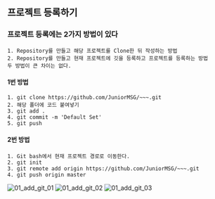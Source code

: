## 프로젝트 등록하기
### 프로젝트 등록에는 2가지 방법이 있다
    1. Repository를 만들고 해당 프로젝트를 Clone한 뒤 작성하는 방법
    2. Repository를 만들고 현재 프로젝트에 깃을 등록하고 프로젝트를 등록하는 방법 
    두 방법이 큰 차이는 없다. 

#### 1번 방법
    1. git clone https://github.com/JuniorMSG/~~~.git 
    2. 해당 폴더에 코드 붙여넣기
    3. git add .
    4. git commit -m 'Default Set'
    5. git push

#### 2번 방법
    1. Git bash에서 현재 프로젝트 경로로 이동한다.
    2. git init
    3. git remote add origin https://github.com/JuniorMSG/~~~.git
    4. git push origin master


![01_add_git_01](https://github.com/user-attachments/assets/2264f452-769d-41f4-96f0-4f4cd60260df)
![01_add_git_02](https://github.com/user-attachments/assets/ee2b1b21-7095-4663-a376-2768b4858b5d)
![01_add_git_03](https://github.com/user-attachments/assets/b36d5883-cfa5-45dc-834f-faf8b1ffa1e7)
